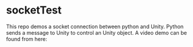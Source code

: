 # socketTest
This repo demos a socket connection between python and Unity. Python sends a message to Unity to control an Unity object.
A video demo can be found from here:
